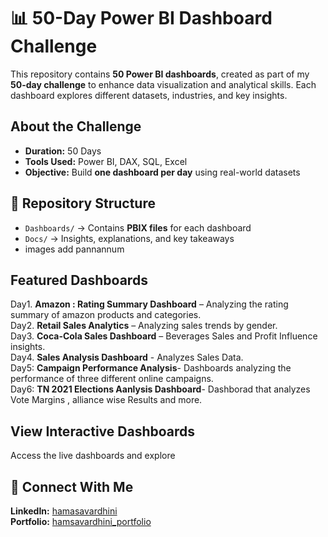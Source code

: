 

# 📊 50-Day Power BI Dashboard Challenge  

This repository contains **50 Power BI dashboards**, created as part of my **50-day challenge** to enhance data visualization and analytical skills. Each dashboard explores different datasets, industries, and key insights.  

##  About the Challenge  
- **Duration:** 50 Days  
- **Tools Used:** Power BI, DAX, SQL, Excel  
- **Objective:** Build **one dashboard per day** using real-world datasets  

## 📁 Repository Structure  
- `Dashboards/` → Contains **PBIX files** for each dashboard   
- `Docs/` → Insights, explanations, and key takeaways
- images add pannannum

##  Featured Dashboards  
Day1. **Amazon : Rating Summary Dashboard** – Analyzing the rating summary of amazon products and categories.  
Day2. **Retail Sales Analytics** – Analyzing sales trends by gender.  
Day3. **Coca-Cola Sales Dashboard** – Beverages Sales and Profit Influence insights.  
Day4. **Sales Analysis Dashboard** - Analyzes Sales Data.  
Day5: **Campaign Performance Analysis**- Dashboards analyzing the performance of three different online campaigns.  
Day6: **TN 2021 Elections Aanlysis Dashboard**- Dashborad that analyzes Vote Margins , alliance wise Results and more.
 


##  View Interactive Dashboards  
 Access the live dashboards and explore

## 🔗 Connect With Me  
 **LinkedIn:** [hamasavardhini](https://www.linkedin.com/in/hamsa-vardhini-m-6924a7253/)  
 **Portfolio:** [hamsavardhini_portfolio](https://www.datascienceportfol.io/hamsavardhinim)  


